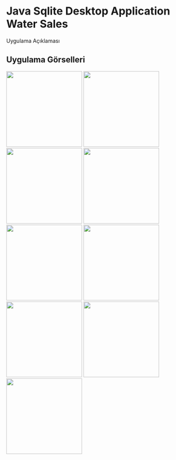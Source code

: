# Java Sqlite Desktop Application Water Sales
Uygulama Açıklaması

## Uygulama Görselleri

<p>
<a href="https://github.com/turancaymaz/Java-Sqlite-Desktop-Application-Water-Sales/blob/main/project_image/SU%20SATI%C5%9E%20OTOMASYONU-page-2.jpg" target="_blank">
<img src="https://github.com/turancaymaz/Java-Sqlite-Desktop-Application-Water-Sales/blob/main/project_image/SU%20SATI%C5%9E%20OTOMASYONU-page-2.jpg" width="200" style="max-width:100%;"></a>


<a href="https://github.com/turancaymaz/Java-Sqlite-Desktop-Application-Water-Sales/blob/main/project_image/SU%20SATI%C5%9E%20OTOMASYONU-page-3.jpg" target="_blank">
<img src="https://github.com/turancaymaz/Java-Sqlite-Desktop-Application-Water-Sales/blob/main/project_image/SU%20SATI%C5%9E%20OTOMASYONU-page-3.jpg" width="200" style="max-width:100%;"></a>
  
  

<a href="https://github.com/turancaymaz/Java-Sqlite-Desktop-Application-Water-Sales/blob/main/project_image/SU%20SATI%C5%9E%20OTOMASYONU-page-4.jpg" target="_blank">
<img src="https://github.com/turancaymaz/Java-Sqlite-Desktop-Application-Water-Sales/blob/main/project_image/SU%20SATI%C5%9E%20OTOMASYONU-page-4.jpg" width="200" style="max-width:100%;"></a>
  

<a href="https://github.com/turancaymaz/Java-Sqlite-Desktop-Application-Water-Sales/blob/main/project_image/SU%20SATI%C5%9E%20OTOMASYONU-page-5.jpg" target="_blank">
<img src="https://github.com/turancaymaz/Java-Sqlite-Desktop-Application-Water-Sales/blob/main/project_image/SU%20SATI%C5%9E%20OTOMASYONU-page-5.jpg" width="200" style="max-width:100%;"></a>
  

<a href="https://github.com/turancaymaz/Java-Sqlite-Desktop-Application-Water-Sales/blob/main/project_image/SU%20SATI%C5%9E%20OTOMASYONU-page-6.jpg" target="_blank">
<img src="https://github.com/turancaymaz/Java-Sqlite-Desktop-Application-Water-Sales/blob/main/project_image/SU%20SATI%C5%9E%20OTOMASYONU-page-6.jpg" width="200" style="max-width:100%;"></a>
  

<a href="https://github.com/turancaymaz/Java-Sqlite-Desktop-Application-Water-Sales/blob/main/project_image/SU%20SATI%C5%9E%20OTOMASYONU-page-7.jpg" target="_blank">
<img src="https://github.com/turancaymaz/Java-Sqlite-Desktop-Application-Water-Sales/blob/main/project_image/SU%20SATI%C5%9E%20OTOMASYONU-page-7.jpg" width="200" style="max-width:100%;"></a>
  
<a href="https://github.com/turancaymaz/Java-Sqlite-Desktop-Application-Water-Sales/blob/main/project_image/SU%20SATI%C5%9E%20OTOMASYONU-page-8.jpg" target="_blank">
<img src="https://github.com/turancaymaz/Java-Sqlite-Desktop-Application-Water-Sales/blob/main/project_image/SU%20SATI%C5%9E%20OTOMASYONU-page-8.jpg" width="200" style="max-width:100%;"></a>
  
<a href="https://github.com/turancaymaz/Java-Sqlite-Desktop-Application-Water-Sales/blob/main/project_image/SU%20SATI%C5%9E%20OTOMASYONU-page-9.jpg" target="_blank">
<img src="https://github.com/turancaymaz/Java-Sqlite-Desktop-Application-Water-Sales/blob/main/project_image/SU%20SATI%C5%9E%20OTOMASYONU-page-9.jpg" width="200" style="max-width:100%;"></a>
  
<a href="https://github.com/turancaymaz/Java-Sqlite-Desktop-Application-Water-Sales/blob/main/project_image/SU%20SATI%C5%9E%20OTOMASYONU-page-10.jpg" target="_blank">
<img src="https://github.com/turancaymaz/Java-Sqlite-Desktop-Application-Water-Sales/blob/main/project_image/SU%20SATI%C5%9E%20OTOMASYONU-page-10.jpg" width="200" style="max-width:100%;"></a>
  
  

</p>
 
